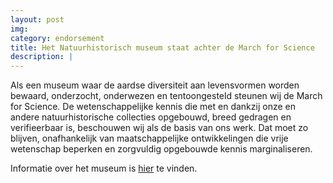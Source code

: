 ```yaml
---
layout: post
img:
category: endorsement
title: Het Natuurhistorisch museum staat achter de March for Science
description: |
---
```

  Als een museum waar de aardse diversiteit aan levensvormen worden bewaard, onderzocht, onderwezen en tentoongesteld steunen wij de March for Science. De wetenschappelijke kennis die met en dankzij onze en andere natuurhistorische collecties opgebouwd, breed gedragen en verifieerbaar is, beschouwen wij als de basis van ons werk. Dat moet zo blijven, onafhankelijk van maatschappelijke ontwikkelingen die vrije wetenschap beperken en zorgvuldig opgebouwde kennis marginaliseren.

  Informatie over het museum is [hier](http://www.hetnatuurhistorisch.nl/) te vinden.
